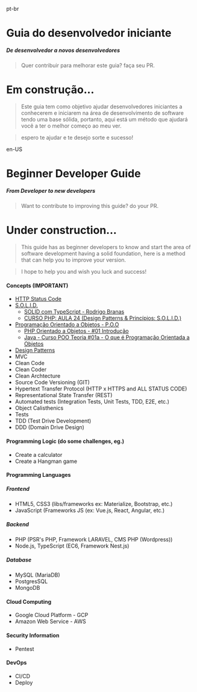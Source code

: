 pt-br
# Guia do desenvolvedor iniciante
##### De desenvolvedor a novos desenvolvedores
> Quer contribuir para melhorar este guia? faça seu PR.

# Em construção...

>Este guia tem como objetivo ajudar desenvolvedores iniciantes a conhecerem e iniciarem na área de desenvolvimento de software tendo uma base sólida, portanto, aqui está um método que ajudará você a ter o melhor começo ao meu ver.

>espero te ajudar e te desejo sorte e sucesso!

en-US

# Beginner Developer Guide
##### From Developer to new developers
> Want to contribute to improving this guide? do your PR.

# Under construction...

>This guide has as beginner developers to know and start the area of software development having a solid foundation, here is a method that can help you to improve your version.

>I hope to help you and wish you luck and success!

#### Concepts (IMPORTANT)
- [HTTP Status Code](https://developer.mozilla.org/en-US/docs/Web/HTTP/Status)
- [S.O.L.I.D.](https://medium.com/desenvolvendo-com-paixao/o-que-%C3%A9-solid-o-guia-completo-para-voc%C3%AA-entender-os-5-princ%C3%ADpios-da-poo-2b937b3fc530)
  - [SOLID com TypeScript - Rodrigo Branas](https://www.youtube.com/watch?v=899Qa6sQcRc&ab_channel=RodrigoBranas)
  - [CURSO PHP: AULA 24 (Design Patterns & Princípios: S.O.L.I.D.)](https://www.youtube.com/watch?v=Sg7eItfqOwM&ab_channel=85bits%28developer%29)
- [Programação Orientado a Objetos - P.O.O](https://www.devmedia.com.br/os-4-pilares-da-programacao-orientada-a-objetos/9264)
  - [PHP Orientado a Objetos - #01 Introdução](https://www.youtube.com/watch?v=hzy_P_H-1CQ&list=PLwXQLZ3FdTVEau55kNj_zLgpXL4JZUg8I&ab_channel=NodeStudioTreinamentos)
  - [Java - Curso POO Teoria #01a - O que é Programação Orientada a Objetos](https://www.youtube.com/watch?v=KlIL63MeyMY&list=PLHz_AreHm4dkqe2aR0tQK74m8SFe-aGsY&ab_channel=CursoemV%C3%ADdeo)
- [Design Patterns](https://www.opus-software.com.br/design-patterns/)
- MVC
- Clean Code
- Clean Coder
- Clean Archtecture
- Source Code Versioning (GIT)
- Hypertext Transfer Protocol (HTTP x HTTPS and ALL STATUS CODE)
- Representational State Transfer (REST)
- Automated tests (Integration Tests, Unit Tests, TDD, E2E, etc.)
- Object Calisthenics
- Tests
- TDD (Test Drive Development)
- DDD (Domain Drive Design)

#### Programming Logic (do some challenges, eg.)
- Create a calculator
- Create a Hangman game

#### Programming Languages

##### Frontend
- HTML5, CSS3 (libs/frameworks ex: Materialize, Bootstrap, etc.)
- JavaScript (Frameworks JS (ex: Vue.js, React, Angular, etc.)

##### Backend
- PHP (PSR's PHP, Framework LARAVEL, CMS PHP (Wordpress))
- Node.js, TypeScript (EC6, Framework Nest.js)

##### Database
- MySQL (MariaDB)
- PostgresSQL
- MongoDB

#### Cloud Computing
- Google Cloud Platform - GCP
- Amazon Web Service - AWS

#### Security Information
- Pentest

#### DevOps
- CI/CD
- Deploy



